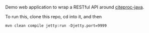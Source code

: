 Demo web application to wrap a RESTful API around
[citeproc-java](https://github.com/michel-kraemer/citeproc-java).


To run this, clone this repo, cd into it, and then

```
mvn clean compile jetty:run -Djetty.port=9999
```

